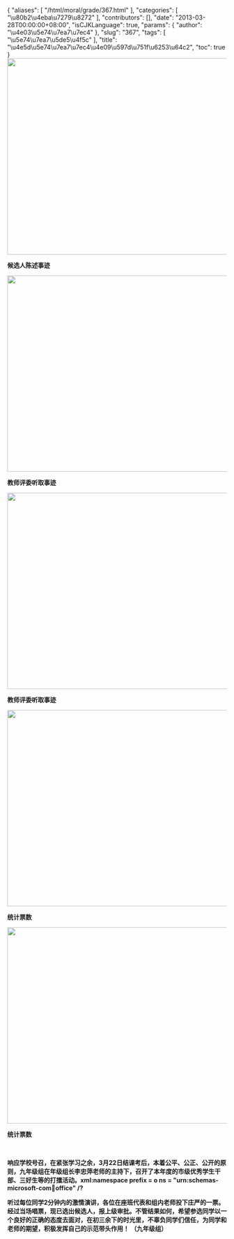 {
    "aliases": [
        "/html/moral/grade/367.html"
    ],
    "categories": [
        "\u80b2\u4eba\u7279\u8272"
    ],
    "contributors": [],
    "date": "2013-03-28T00:00:00+08:00",
    "isCJKLanguage": true,
    "params": {
        "author": "\u4e03\u5e74\u7ea7\u7ec4"
    },
    "slug": "367",
    "tags": [
        "\u5e74\u7ea7\u5de5\u4f5c"
    ],
    "title": "\u4e5d\u5e74\u7ea7\u7ec4\u4e09\u597d\u751f\u6253\u64c2",
    "toc": true
}
**<img
    src="https://cdn.tfls.online/mirror/full/8480028ec62dc72d26e451c88198b4108dfaeed7.jpg"
    style="display:block;margin-left:auto;margin-right:auto;"
    decoding="async"
    fetchpriority="auto"
    loading="lazy"
    height="450"
    width="600"
/>**

**候选人陈述事迹**

**<img
    src="https://cdn.tfls.online/mirror/full/c92b871b00f2b6b1b14bffa841184edb92ffcb38.jpg"
    style="display:block;margin-left:auto;margin-right:auto;"
    decoding="async"
    fetchpriority="auto"
    loading="lazy"
    height="450"
    width="600"
/>**

**教师评委听取事迹**

**<img
    src="https://cdn.tfls.online/mirror/full/7e66938c2446171246a02c61b67b92c2e652cad6.jpg"
    style="display:block;margin-left:auto;margin-right:auto;"
    decoding="async"
    fetchpriority="auto"
    loading="lazy"
    height="450"
    width="600"
/>**

**教师评委听取事迹**

**<img
    src="https://cdn.tfls.online/mirror/full/d7db7aec7f32c465c3e23218072f551e2adcc119.jpg"
    style="display:block;margin-left:auto;margin-right:auto;"
    decoding="async"
    fetchpriority="auto"
    loading="lazy"
    height="450"
    width="600"
/>**

**统计票数**

**<img
    src="https://cdn.tfls.online/mirror/full/7691a033a155d1f2682058312ee8c83797b9ee28.jpg"
    style="display:block;margin-left:auto;margin-right:auto;"
    decoding="async"
    fetchpriority="auto"
    loading="lazy"
    height="450"
    width="600"
/>**

**统计票数**

 

**响应学校号召，在紧张学习之余，3月22日结课考后，本着公平、公正、公开的原则，九年级组在年级组长李忠萍老师的主持下，召开了本年度的市级优秀学生干部、三好生等的打擂活动。xml:namespace prefix = o ns = "urn:schemas-microsoft-com:office:office" /?**

**听过每位同学2分钟内的激情演讲，各位在座班代表和组内老师投下庄严的一票。经过当场唱票，现已选出候选人，报上级审批。不管结果如何，希望参选同学以一个良好的正确的态度去面对，在初三余下的时光里，不辜负同学们信任，为同学和老师的期望，积极发挥自己的示范带头作用！ （九年级组）**

